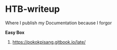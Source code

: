 # HTB-writeup
Where I publish my Documentation because I forgor


**Easy Box**

1. https://pokokpisang.gitbook.io/late/
